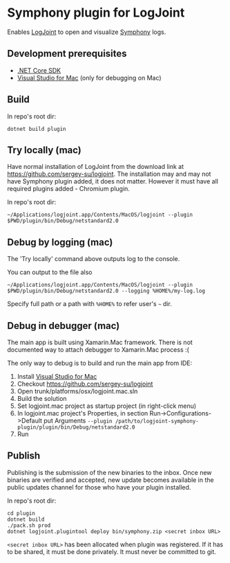 # Symphony plugin for LogJoint

Enables [LogJoint](https://github.com/sergey-su/logjoint) to open and visualize [Symphony](https://symphony.com/) logs.

## Development prerequisites
- [.NET Core SDK](https://dotnet.microsoft.com/download)
- [Visual Studio for Mac](https://visualstudio.microsoft.com/vs/mac/) (only for debugging on Mac)

## Build
In repo's root dir:
```
dotnet build plugin
```

## Try locally (mac)

Have normal installation of LogJoint from the download link at https://github.com/sergey-su/logjoint. The installation may and may not have Symphony plugin added, it does not matter. However it must have all required plugins added - Chromium plugin.

In repo's root dir:
```
~/Applications/logjoint.app/Contents/MacOS/logjoint --plugin $PWD/plugin/bin/Debug/netstandard2.0
```


## Debug by logging (mac)

The 'Try locally' command above outputs log to the console.

You can output to the file also
```
~/Applications/logjoint.app/Contents/MacOS/logjoint --plugin $PWD/plugin/bin/Debug/netstandard2.0 --logging %HOME%/my-log.log
```

Specify full path or a path with `%HOME%` to refer user's `~` dir.

## Debug in debugger (mac)

The main app is built using Xamarin.Mac framework. There is not documented way to attach debugger to Xamarin.Mac process :(

The only way to debug is to build and run the main app from IDE:
1. Install [Visual Studio for Mac](https://visualstudio.microsoft.com/vs/mac/)
2. Checkout https://github.com/sergey-su/logjoint
3. Open trunk/platforms/osx/logjoint.mac.sln
4. Build the solution
5. Set logjoint.mac project as startup project (in right-click menu)
6. In logjoint.mac project's Properties, in section Run->Configurations->Default put Arguments `--plugin /path/to/logjoint-symphony-plugin/plugin/bin/Debug/netstandard2.0`
7. Run

## Publish

Publishing is the submission of the new binaries to the inbox. Once new binaries are verified and accepted, new update becomes available in the public updates channel for those who have your plugin installed.

In repo's root dir:
```
cd plugin
dotnet build
./pack.sh prod
dotnet logjoint.plugintool deploy bin/symphony.zip <secret inbox URL>
```

`<secret inbox URL>` has been allocated when plugin was registered. If it has to be shared, it must be done privately. It must never be committed to git.